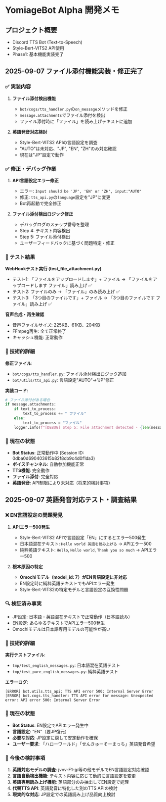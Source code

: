 # YomiageBot Alpha 開発メモ

## プロジェクト概要
- Discord TTS Bot (Text-to-Speech)
- Style-Bert-VITS2 API使用
- Phase1: 基本機能実装完了

## 2025-09-07 ファイル添付機能実装・修正完了

### ✅ 実装内容
1. **ファイル添付検出機能**
   - `bot/cogs/tts_handler.py`の`on_message`メソッドを修正
   - `message.attachments`でファイル添付を検出
   - ファイル添付時に「ファイル」を読み上げテキストに追加

2. **英語発音対応検討**
   - Style-Bert-VITS2 APIの言語設定を調査
   - "AUTO"は未対応、"JP", "EN", "ZH"のみ対応確認
   - 現在は"JP"設定で動作

### ✅ 修正・デバッグ作業
1. **API言語設定エラー修正**
   - エラー: `Input should be 'JP', 'EN' or 'ZH', input:"AUTO"`
   - 修正: `tts_api.py`の`language`設定を"JP"に変更
   - Bot再起動で完全修正

2. **ファイル添付検出ロジック修正**
   - デバッグログのステップ番号を整理
   - Step 4: テキスト内容検出
   - Step 5: ファイル添付検出
   - ユーザーフィードバックに基づく問題特定・修正

### 🧪 テスト結果
**WebHookテスト実行 (test_file_attachment.py)**
- テスト1: 「ファイルをアップロードします」+ ファイル → 「ファイルをアップロードします ファイル」読み上げ ✅
- テスト2: ファイルのみ → 「ファイル」のみ読み上げ ✅  
- テスト3: 「3つ目のファイルです」+ ファイル → 「3つ目のファイルです ファイル」読み上げ ✅

**音声合成・再生確認**
- 音声ファイルサイズ: 225KB、61KB、204KB
- FFmpeg再生: 全て正常終了
- キャッシュ機能: 正常動作

### 📝 技術的詳細
**修正ファイル**:
- `bot/cogs/tts_handler.py`: ファイル添付検出ロジック追加
- `bot/utils/tts_api.py`: 言語設定"AUTO"→"JP"修正

**実装コード**:
```python
# ファイル添付がある場合
if message.attachments:
    if text_to_process:
        text_to_process += " ファイル"
    else:
        text_to_process = "ファイル"
    logger.info(f"[DEBUG] Step 5: File attachment detected - {len(message.attachments)} files")
```

### 🚀 現在の状態
- **Bot Status**: 正常動作中 (Session ID: 0dba0d690403615b82f8cb9c4d0f1da3)
- **ボイスチャンネル**: 自動参加機能正常
- **TTS機能**: 完全動作
- **ファイル添付**: 完全対応
- **英語発音**: API制限により未対応（将来的検討事項）

## 2025-09-07 英語発音対応テスト・調査結果

### ❌ EN言語設定の問題発見
1. **APIエラー500発生**
   - Style-Bert-VITS2 APIで言語設定「EN」にするとエラー500発生
   - 日本語混在テキスト: `Hello world 英語を読み上げる` → APIエラー500
   - 純粋英語テキスト: `Hello`, `Hello world`, `Thank you so much` → APIエラー500

2. **根本原因の特定**
   - **Omochiモデル（model_id: 7）がEN言語設定に非対応**
   - EN設定時に純粋英語テキストでもAPIエラー発生
   - Style-Bert-VITS2の特定モデルと言語設定の互換性問題

### 🔍 検証済み事実
- JP設定: 日本語・英語混在テキストで正常動作（日本語読み）
- EN設定: あらゆるテキストでAPIエラー500発生
- Omochiモデルは日本語専用モデルの可能性が高い

### 📝 技術的詳細
**実行テストファイル**:
- `tmp/test_english_messages.py`: 日本語混在英語テスト
- `tmp/test_pure_english_messages.py`: 純粋英語テスト

**エラーログ**:
```
[ERROR] bot.utils.tts_api: TTS API error 500: Internal Server Error
[ERROR] bot.cogs.tts_handler: TTS API error for message: Unexpected error: API error 500: Internal Server Error
```

### 🚀 現在の状態
- **Bot Status**: EN設定でAPIエラー発生中
- **言語設定**: "EN"（要JP復元）
- **必要な対応**: JP設定に戻して安定動作を確保
- **ユーザー要求**: 「ハローワールド」「せんきゅーそーまっち」英語発音希望

### 🔮 今後の検討事項
1. **英語対応モデルの調査**: jvnv-F1-jp等の他モデルでEN言語設定対応確認
2. **言語自動検出機能**: テキスト内容に応じて動的に言語設定を変更
3. **英語専用読み上げ機能**: 英語部分のみ抽出してEN設定で処理
4. **代替TTS API**: 英語発音に特化した別のTTS APIの検討
5. **現実的な対応**: JP設定での英語読み上げ品質向上検討